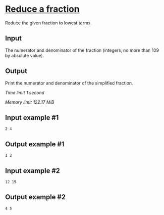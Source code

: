 # [Reduce a fraction](https://www.e-olymp.com/en/problems/2674)

Reduce the given fraction to lowest terms.

## Input

The numerator and denominator of the fraction (integers, no more than 109 by absolute value).

## Output

Print the numerator and denominator of the simplified fraction.

_Time limit 1 second_

_Memory limit 122.17 MiB_

## Input example #1
```
2 4
```

## Output example #1
```
1 2
```

## Input example #2
```
12 15
```

## Output example #2
```
4 5
```
